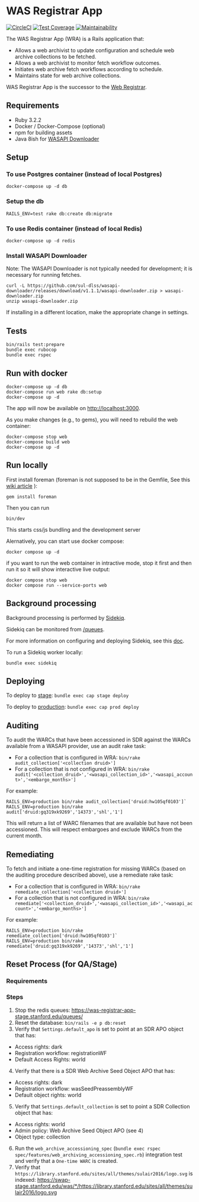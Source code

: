 # WAS Registrar App

[![CircleCI](https://circleci.com/gh/sul-dlss/was-registrar-app/tree/main.svg?style=svg)](https://circleci.com/gh/sul-dlss/was-registrar-app/tree/main)
[![Test Coverage](https://api.codeclimate.com/v1/badges/825ca3f3c2fe04d3319c/test_coverage)](https://codeclimate.com/github/sul-dlss/was-registrar-app/test_coverage)
[![Maintainability](https://api.codeclimate.com/v1/badges/825ca3f3c2fe04d3319c/maintainability)](https://codeclimate.com/github/sul-dlss/was-registrar-app/maintainability)

The WAS Registrar App (WRA) is a Rails application that:
* Allows a web archivist to update configuration and schedule web archive collections to be fetched.
* Allows a web archivist to monitor fetch workflow outcomes.
* Initiates web archive fetch workflows according to schedule.
* Maintains state for web archive collections.

WAS Registrar App is the successor to the [Web Registrar](https://github.com/sul-dlss/was-registrar).

## Requirements
* Ruby 3.2.2
* Docker / Docker-Compose (optional)
* npm for building assets
* Java 8ish for [WASAPI Downloader](https://github.com/sul-dlss/wasapi-downloader)

## Setup
### To use Postgres container (instead of local Postgres)
```
docker-compose up -d db
```

### Setup the db
```
RAILS_ENV=test rake db:create db:migrate
```

### To use Redis container (instead of local Redis)
```
docker-compose up -d redis
```

### Install WASAPI Downloader
Note: The WASAPI Downloader is not typically needed for development; it is necessary for running fetches.

```
curl -L https://github.com/sul-dlss/wasapi-downloader/releases/download/v1.1.1/wasapi-downloader.zip > wasapi-downloader.zip
unzip wasapi-downloader.zip
```
If installing in a different location, make the appropriate change in settings.

## Tests
```
bin/rails test:prepare
bundle exec rubocop
bundle exec rspec
```

## Run with docker
```
docker-compose up -d db
docker-compose run web rake db:setup
docker-compose up -d
```
The app will now be available on [http://localhost:3000](http://localhost:3000).

As you make changes (e.g., to gems), you will need to rebuild the web container:
```
docker-compose stop web
docker-compose build web
docker-compose up -d
```

## Run locally

First install foreman (foreman is not supposed to be in the Gemfile, See this [wiki article](https://github.com/ddollar/foreman/wiki/Don't-Bundle-Foreman) ):

```
gem install foreman
```

Then you can run
```
bin/dev
```
This starts css/js bundling and the development server

Alernatively, you can start use docker compose:
```
docker compose up -d
```

if you want to run the web container in intractive mode, stop it first and then run it so it will show interactive live output:
```
docker compose stop web
docker compose run --service-ports web
```

## Background processing
Background processing is performed by [Sidekiq](https://github.com/mperham/sidekiq).

Sidekiq can be monitored from [/queues](http://localhost:3000/queues).

For more information on configuring and deploying Sidekiq, see this [doc](https://github.com/sul-dlss/DevOpsDocs/blob/main/projects/sul-requests/background_jobs.md).

To run a Sidekiq worker locally:
```
bundle exec sidekiq
```

## Deploying
To deploy to [stage](https://was-registrar-app-stage.stanford.edu): `bundle exec cap stage deploy`

To deploy to [production](https://was-registrar-app.stanford.edu): `bundle exec cap prod deploy`

## Auditing
To audit the WARCs that have been accessioned in SDR against the WARCs available from a WASAPI provider,
use an audit rake task:
* For a collection that is configured in WRA: `bin/rake audit_collection['<collection druid>']`
* For a collection that is not configured in WRA: `bin/rake audit['<collection_druid>','<wasapi_collection_id>','<wasapi_account>','<embargo_months>']`

For example:
```
RAILS_ENV=production bin/rake audit_collection['druid:hw105qf0103']`
RAILS_ENV=production bin/rake audit['druid:gq319xk9269','14373','shl','1']
```

This will return a list of WARC filenames that are available but have not been accessioned. This will respect embargoes
and exclude WARCs from the current month.

## Remediating
To fetch and initiate a one-time registration for missing WARCs (based on the auditing procedure described above),
use a remediate rake task:
* For a collection that is configured in WRA: `bin/rake remediate_collection['<collection druid>']`
* For a collection that is not configured in WRA: `bin/rake remediate['<collection_druid>','<wasapi_collection_id>','<wasapi_account>','<embargo_months>']`

For example:
```
RAILS_ENV=production bin/rake remediate_collection['druid:hw105qf0103']`
RAILS_ENV=production bin/rake remediate['druid:gq319xk9269','14373','shl','1']
```

## Reset Process (for QA/Stage)

### Requirements


### Steps

1. Stop the redis queues: https://was-registrar-app-stage.stanford.edu/queues/
2. Reset the database: `bin/rails -e p db:reset`
3. Verify that `Settings.default_apo` is set to point at an SDR APO object that has:
  * Access rights: dark
  * Registration workflow: registrationWF
  * Default Access Rights: world
4. Verify that there is a SDR Web Archive Seed Object APO that has:
  * Access rights: dark
  * Registration workflow: wasSeedPreassemblyWF
  * Default object rights: world
5. Verify that `Settings.default_collection` is set to point a SDR Collection object that has:
  * Access rights: world
  * Admin policy: Web Archive Seed Object APO (see 4)
  * Object type: collection
6. Run the `web_archive_accessioning_spec` (`bundle exec rspec spec/features/web_archiving_accessioning_spec.rb`) integration test and verify that a `One-time WARC` is created.
7. Verify that `https://library.stanford.edu/sites/all/themes/sulair2016/logo.svg` is indexed: https://swap-stage.stanford.edu/was/*/https://library.stanford.edu/sites/all/themes/sulair2016/logo.svg
